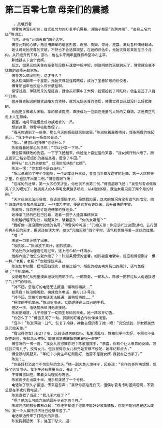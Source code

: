 # 第二百零七章 母亲们的震撼
        ，灵境行者
       傅雪仿佛没有听见，目光直勾勾的盯着手机屏幕，满脑子都是“连跨两级”、“击毙三名六级”等词汇。
       当然，还有“元始天尊”四个大字。
       傅雪此刻的心情，无法用简单的语言形容，震撼、质疑、惊讶、狂喜、激动各种情绪翻涌。
       她认可元始天尊的天赋，不然也不会选择观望，在她的评估中，元始天尊如果能在三个月内，从四级升到五级，那么，他在未来两年里就有希望冲击主宰。
       那她就认下这个女婿。
       反之，如果元始天尊在圣者阶段提升速度中规中矩，则说明他的天赋到头了，傅雪就会毫不犹豫的选择米勒家族。
       傅雪怎么都没想到，这才多久？
       她从松海回来一个星期，元始天尊就连跨两级，成为了圣者阶段的佼佼者。
       傅青阳当年也没这么惊世骇俗啊。
       惊讶过后，伴随而来的是狂喜，就像买彩票中了大奖，捡漏捡到了鸡缸杯，做生意签了八百年订单。
       抛开傅青阳说的傅家战略方向转移，就凭元始天尊的资质，傅雪觉得自己就没什么好犹豫的。
       比起把关雅嫁入米勒，拿的那点提成，直接成为一位前途无量的人物的丈母娘，才是真正的走上人生巅峰。
       甚至，她将来能借此成为族老会的一员。
       想到这里，傅雪呼吸都急促了。
       “看来你遇到了一些事，那么今天的帆船就玩到这里。”陈淑翘着靠着椅背，慢条斯理的端起果汁，“我下午还有一场商务会谈。”
       “啊….’傅雪回过神来”你说什么？
       陈淑看着她掌心的手机：“可以分享一下吗。”
       傅雪描画精致的秀眉，一下子飞扬起来，俏脸挂上喜滋滋的笑容，“我女婿升到六级了，而且连斩三名邪恶组织的高级圣者，震惊了华国。”
       称呼从“女儿的男朋友”，丝滑的切换到“女婿”。
       陈淑一愣：“你女婿不是四级吗。”
       “所以说震惊了整个华国啊，一个副本连升三级，萱萱当年都没这样的壮举，第一大区的天才里，你也挑不出第二例。”傅雪眉眼飞扬：
       “这样的的壮举，第一大区的天才里，你也挑不出第二例。”傅雪眉眼飞扬：“我忽然有点佩服臭丫头的眼光了，她挑男人的本事可比我强多啧啧，从4级到6级，我这女婿只用了两个月的时间。”
       “天才已经无法形容他，应该说怪胎才对，虽然我知道，这次的情况肯定有运气的成分。他年底或许能参加杀戮副本，一旦成为主宰，便是官方有史以来，晋升最快的主宰。
       陈淑啊，我将来也许能进傅家的族老会。”
       她神采飞扬的巴拉巴拉着，透着一股子人逢喜事精神爽
       陈淑越听越不对劲，端起果汁，皱着眉头：“你的女婿是？”
       “我好像一直没跟你说他的名号，”傅雪笑吟吟道：“元始天尊！你应该听过这固id吧，五行盟冉冉升起的天才，据说还在读大学。她说“元始天尊”四个字时，语气和表情带着一丝丝的炫耀。
       “噗！”
       陈淑一口果汁喷了出来。
       “咳咳咳……”陈淑放下果汁，剧烈咳嗽。
       不远处的女助理连忙跑过来，递上纸巾和一杯清水。
       他都六级了他怎么就六级了？！陈淑呆愣愣的坐着，如同被雷电劈中，反应和傅雪刚才一模一样。”老板，老板？”女助理低声道。
       陈淑如梦初醒，猛地回归现实，她接过纸巾，胡乱的擦去嘴角胸口的果汁，语气急促道：“手机拿来。”
       女助理急忙从兜里摸出老板的两部手机，一部商务，一部私人。陈淑一把抓过私人电话拨通了“儿子”的号码。
       “对不起，您拨打的电话无法接通，请稍后再拨……”
       拉黑我？陈淑绷着脸，换成商务电话，拨打儿子号码。
       “对不起，您拨打的电话无法接通，请稍后再拨…….”
       “把你的手机拿来。”陈淑吩咐道，女助理便递上自己的手机。
       但这一次，电话提示依旧无法接通。
       陈淑便知道，儿子拒接了一切陌生号码的来电。她一阵咬牙切齿。
       “你怎么了？”傅雪又问了一句，狐疑的盯着合作伙伴兼闺蜜。
       “没事！”陈淑深吸一口气，恢复了冷静，神色古怪的看了她一眼：”真没想到，你女婿居然是元始天尊。”
       “我记得你女儿有27了吧，以前谈过男朋友吗，私生活乱吗，性格似乎不太好，不然也不会跟你翻脸，天赋怎么样啊，能傅家拿来联姻想来是很一般吧”
       傅雪听的一愣一愣，“我女儿没得罪你吧？陈淑摆摆手，“恭喜，你有个让人羡慕的女婿，可惜我只有儿子，没有女儿。但我觉得你女儿和元始天尊不般配，她年纪有点大.”
       傅雪顿时笑起来，“年纪？小男生年纪刚刚好，他要不是我女婿.我就自己出手了。”
       陈淑：…
       “你最好打消这个不切实际的念头，”她一副火急火燎样子，起身道：“合作的事你再想想，想好了给我电话，我下午还有重要会议，先走了。”
       不等傅雪回应，带着女助理匆匆离去。
       陈淑疾步走出数十米，用手机拨通了一个号码。
       电话响了很久才接通，传来抱怨声：“虽然你那边是白天，但偶尔要考虑时差问题啊，不要总是在半夜打我电话。”
       陈淑直截了当道：“我儿子六级了？”
       “啊？他怎么可能六级他晋升圣者才两个月。”
       陈淑光洁的额头青筋凸起：“你还不知道？你能不能好好收集情报，你能不能别总是这么废物，我一个人操持共济社已经够辛苦了。”
       电话那边传来了打哈欠的声音。
       陈淑胸脯起伏一下，强压下怒火，道：